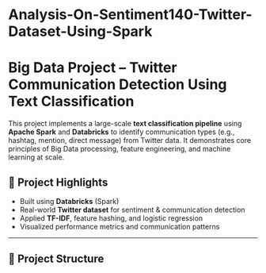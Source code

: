 # Analysis-On-Sentiment140-Twitter-Dataset-Using-Spark
# Big Data Project – Twitter Communication Detection Using Text Classification

This project implements a large-scale **text classification pipeline** using **Apache Spark** and **Databricks** to identify communication types (e.g., hashtag, mention, direct message) from Twitter data. It demonstrates core principles of Big Data processing, feature engineering, and machine learning at scale.

## 📌 Project Highlights

- Built using **Databricks** (Spark)
- Real-world **Twitter dataset** for sentiment & communication detection
- Applied **TF-IDF**, feature hashing, and logistic regression
- Visualized performance metrics and communication patterns

---

## 📁 Project Structure

